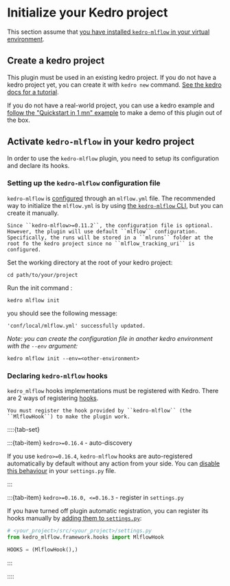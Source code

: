 # Initialize your Kedro project

This section assume that [you have installed `kedro-mlflow` in your virtual environment](./01_installation.html).

## Create a kedro project

This plugin must be used in an existing kedro project. If you do not have a kedro project yet, you can create it with ``kedro new`` command. [See the kedro docs for a tutorial](https://kedro.readthedocs.io/en/latest/get_started/new_project.html).

If you do not have a real-world project, you can use a kedro example and [follow the "Quickstart in 1 mn" example](../02_quickstart/01_example_project.html) to make a demo of this plugin out of the box.

## Activate `kedro-mlflow` in your kedro project

In order to use the ``kedro-mlflow`` plugin, you need to setup its configuration and declare its hooks.

### Setting up the ``kedro-mlflow`` configuration file


``kedro-mlflow`` is [configured](../../05_API/01_python_objects/05_Configuration.html) through an ``mlflow.yml`` file. The recommended way to initialize the `mlflow.yml` is by using [the ``kedro-mlflow`` CLI](../../05_API/01_python_objects/04_CLI.html), but you can create it manually.

```{note}
Since ``kedro-mlflow>=0.11.2``, the configuration file is optional. However, the plugin will use default ``mlflow`` configuration. Specifically, the runs will be stored in a ``mlruns`` folder at the root fo the kedro project since no ``mlflow_tracking_uri`` is configured.
```

Set the working directory at the root of your kedro project:

```console
cd path/to/your/project
```

Run the init command :

```console
kedro mlflow init
```

you should see the following message:

```console
'conf/local/mlflow.yml' successfully updated.
```

*Note: you can create the configuration file in another kedro environment with the `--env` argument:*

```console
kedro mlflow init --env=<other-environment>
```

### Declaring ``kedro-mlflow`` hooks

``kedro_mlflow`` hooks implementations must be registered with Kedro. There are 2 ways of registering [hooks](https://kedro.readthedocs.io/en/latest/hooks/introduction.html).

```{important}
You must register the hook provided by ``kedro-mlflow`` (the ``MlflowHook``) to make the plugin work.
```

::::{tab-set}

:::{tab-item} `kedro>=0.16.4` - auto-discovery

If you use `kedro>=0.16.4`, `kedro-mlflow` hooks are auto-registered automatically by default without any action from your side. You can [disable this behaviour](https://kedro.readthedocs.io/en/latest/hooks/introduction.html#disable-auto-registered-plugins-hooks) in your `settings.py` file.

:::

:::{tab-item} `kedro>=0.16.0, <=0.16.3` - register in ``settings.py``

If you have turned off plugin automatic registration, you can register its hooks manually by [adding them to ``settings.py``](https://kedro.readthedocs.io/en/latest/hooks/introduction.html#registering-your-hook-implementations-with-kedro):

```python
# <your_project>/src/<your_project>/settings.py
from kedro_mlflow.framework.hooks import MlflowHook

HOOKS = (MlflowHook(),)
```

:::

::::
